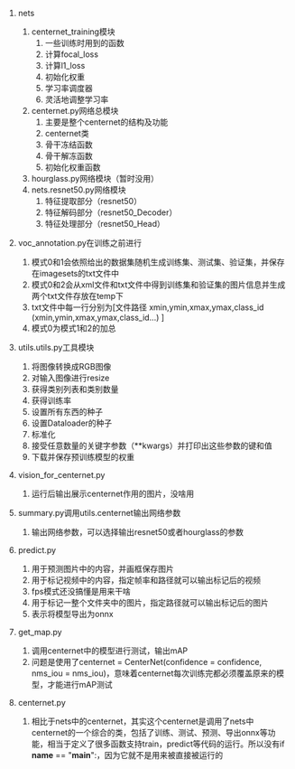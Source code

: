 1. nets
    1. centernet_training模块
        1. 一些训练时用到的函数
        1. 计算focal_loss
        1. 计算l1_loss
        1. 初始化权重
        1. 学习率调度器
        1. 灵活地调整学习率
    1. centernet.py网络总模块
        1. 主要是整个centernet的结构及功能
        1. centernet类
        1. 骨干冻结函数
        1. 骨干解冻函数
        1. 初始化权重函数
    1. hourglass.py网络模块（暂时没用）
    1. nets.resnet50.py网络模块
        1. 特征提取部分（resnet50）
        1. 特征解码部分（resnet50_Decoder）
        1. 特征处理部分（resnet50_Head）

1. voc_annotation.py在训练之前进行
    1. 模式0和1会依照给出的数据集随机生成训练集、测试集、验证集，并保存在imagesets的txt文件中
    1. 模式0和2会从xml文件和txt文件中得到训练集和验证集的图片信息并生成两个txt文件存放在temp下
    1. txt文件中每一行分别为[文件路径 xmin,ymin,xmax,ymax,class_id  (xmin,ymin,xmax,ymax,class_id...) ]
    1. 模式0为模式1和2的加总

1. utils.utils.py工具模块
    1. 将图像转换成RGB图像
    1. 对输入图像进行resize
    1. 获得类别列表和类别数量
    1. 获得训练率
    1. 设置所有东西的种子
    1. 设置Dataloader的种子
    1. 标准化
    1. 接受任意数量的关键字参数（**kwargs）并打印出这些参数的键和值
    1. 下载并保存预训练模型的权重

1. vision_for_centernet.py
    1. 运行后输出展示centernet作用的图片，没啥用

1. summary.py调用utils.centernet输出网络参数
    1. 输出网络参数，可以选择输出resnet50或者hourglass的参数

1. predict.py
    1. 用于预测图片中的内容，并画框保存图片
    1. 用于标记视频中的内容，指定帧率和路径就可以输出标记后的视频
    1. fps模式还没搞懂是用来干啥
    1. 用于标记一整个文件夹中的图片，指定路径就可以输出标记后的图片
    1. 表示将模型导出为onnx

1. get_map.py
    1. 调用centernet中的模型进行测试，输出mAP
    1. 问题是使用了centernet = CenterNet(confidence = confidence, nms_iou = nms_iou)，意味着centernet每次训练完都必须覆盖原来的模型，才能进行mAP测试

1. centernet.py
    1. 相比于nets中的centernet，其实这个centernet是调用了nets中centernet的一个综合的类，包括了训练、测试、预测、导出onnx等功能，相当于定义了很多函数支持train，predict等代码的运行。所以没有if __name__ == "__main__":，因为它就不是用来被直接被运行的


    